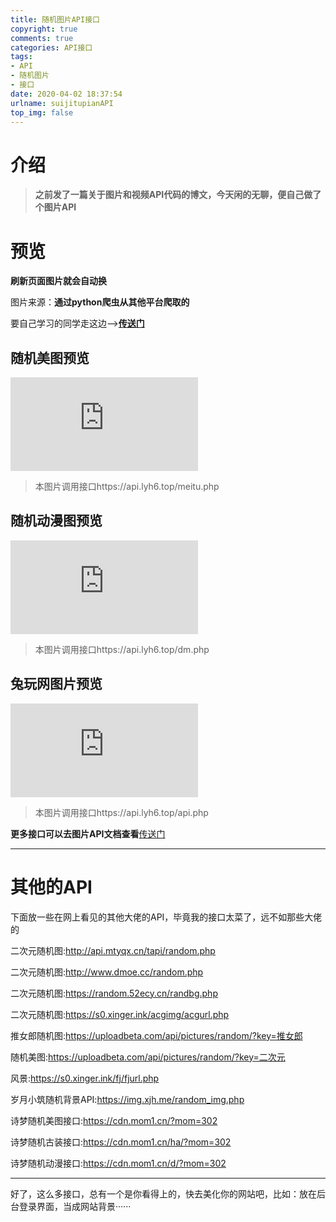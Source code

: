 ```yaml
---
title: 随机图片API接口
copyright: true
comments: true
categories: API接口
tags:
- API
- 随机图片
- 接口
date: 2020-04-02 18:37:54
urlname: suijitupianAPI
top_img: false
---
```


# 介绍

>**之前发了一篇关于图片和视频API代码的博文，今天闲的无聊，便自己做了个图片API**
<!-- more -->

# 预览

**刷新页面图片就会自动换**

图片来源：**通过python爬虫从其他平台爬取的**

要自己学习的同学走这边——>**[传送门](http://blog.lyh6.top/post/xiaojiejiebizhi/)**

## 随机美图预览
![本图片调用接口https://api.lyh6.top/meitu.php](https://api.lyh6.top/meitu.php)

> 本图片调用接口https://api.lyh6.top/meitu.php

## 随机动漫图预览
![本图片调用接口https://api.lyh6.top/dm.php](https://api.lyh6.top/dm.php)

> 本图片调用接口https://api.lyh6.top/dm.php


## 兔玩网图片预览

![本图片调用接口https://api.lyh6.top/api.php](https://api.lyh6.top/api.php)

> 本图片调用接口https://api.lyh6.top/api.php


**更多接口可以去图片API文档查看**[传送门](https://api.lyh6.top)

******

# 其他的API

下面放一些在网上看见的其他大佬的API，毕竟我的接口太菜了，远不如那些大佬的

二次元随机图:http://api.mtyqx.cn/tapi/random.php

二次元随机图:http://www.dmoe.cc/random.php

二次元随机图:https://random.52ecy.cn/randbg.php

二次元随机图:https://s0.xinger.ink/acgimg/acgurl.php

推女郎随机图:https://uploadbeta.com/api/pictures/random/?key=推女郎

随机美图:https://uploadbeta.com/api/pictures/random/?key=二次元

风景:https://s0.xinger.ink/fj/fjurl.php

岁月小筑随机背景API:https://img.xjh.me/random_img.php

诗梦随机美图接口:https://cdn.mom1.cn/?mom=302

诗梦随机古装接口:https://cdn.mom1.cn/ha/?mom=302

诗梦随机动漫接口:https://cdn.mom1.cn/d/?mom=302

******

好了，这么多接口，总有一个是你看得上的，快去美化你的网站吧，比如：放在后台登录界面，当成网站背景······

